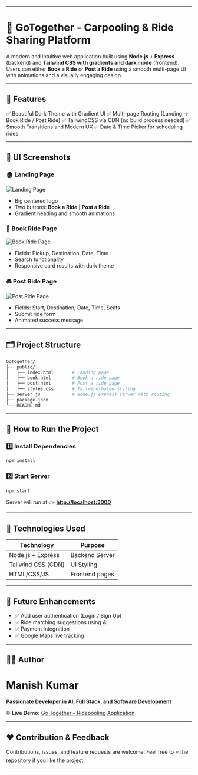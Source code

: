 
---

# 🚗 **GoTogether - Carpooling & Ride Sharing Platform**

A modern and intuitive web application built using **Node.js + Express** (backend) and **Tailwind CSS with gradients and dark mode** (frontend). Users can either **Book a Ride** or **Post a Ride** using a smooth multi-page UI with animations and a visually engaging design.

---

## 🌟 **Features**

✅ Beautiful Dark Theme with Gradient UI
✅ Multi-page Routing (Landing → Book Ride / Post Ride)
✅ TailwindCSS via CDN (no build process needed)
✅ Smooth Transitions and Modern UX
✅ Date & Time Picker for scheduling rides

---

## 📸 **UI Screenshots**


### 🏠 Landing Page

![Landing Page](screenshorts/landing_page.png)

* Big centered logo
* Two buttons: **Book a Ride** | **Post a Ride**
* Gradient heading and smooth animations

### 🚕 Book Ride Page

![Book Ride Page](screenshorts/book_ride_page.png)

* Fields: Pickup, Destination, Date, Time
* Search functionality
* Responsive card results with dark theme

### 🚘 Post Ride Page

![Post Ride Page](screenshorts/post_ride_page.png)

* Fields: Start, Destination, Date, Time, Seats
* Submit ride form
* Animated success message

---

## 🗂️ **Project Structure**

```bash
GoTogether/
├── public/
│   ├── index.html       # Landing page
│   ├── book.html        # Book a ride page
│   ├── post.html        # Post a ride page
│   └── styles.css       # Tailwind-based styling
├── server.js            # Node.js Express server with routing
├── package.json
└── README.md
```

---

## 🚀 **How to Run the Project**

### 1️⃣ Install Dependencies

```bash
npm install
```

### 2️⃣ Start Server

```bash
npm start
```

Server will run at 👉 **[http://localhost:3000](http://localhost:3000)**

---

## 🔧 Technologies Used

| Technology         | Purpose        |
| ------------------ | -------------- |
| Node.js + Express  | Backend Server |
| Tailwind CSS (CDN) | UI Styling     |
| HTML/CSS/JS        | Frontend pages |

---

## 🔮 Future Enhancements

* ✅ Add user authentication (Login / Sign Up)
* ✅ Ride matching suggestions using AI
* ✅ Payment integration
* ✅ Google Maps live tracking

---

## 👨‍💻 Author

# **Manish Kumar**

**Passionate Developer in AI, Full Stack, and Software Development**

🌐 **Live Demo:** [Go Together – Ridepooling Application](https://go-together-ridepooling-application.vercel.app/)

---

## ❤️ Contribution & Feedback

Contributions, issues, and feature requests are welcome!
Feel free to ⭐ the repository if you like the project.

---

